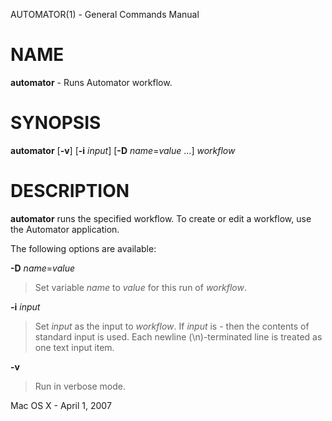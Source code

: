AUTOMATOR(1) - General Commands Manual

# NAME

**automator** - Runs Automator workflow.

# SYNOPSIS

**automator**
\[**-v**]
\[**-i**&nbsp;*input*]
\[**-D**&nbsp;*name*=*value*&nbsp;...]
*workflow*

# DESCRIPTION

**automator**
runs the specified workflow.  To create or edit a workflow, use the Automator application.

The following options are available:

**-D** *name*=*value*

> Set variable
> *name*
> to
> *value*
> for this run of
> *workflow*.

**-i** *input*

> Set
> *input*
> as the input to
> *workflow*.
> If
> *input*
> is - then the contents of standard input is used.  Each newline
> (&#92;n)-terminated line is treated as one text input item.

**-v**

> Run in verbose mode.

Mac OS X - April 1, 2007
